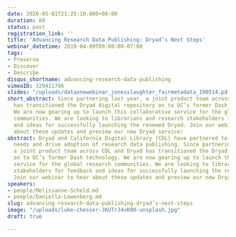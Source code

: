 ```yaml
---
date: 2020-05-01T21:25:10.000+00:00
duration: 60
status: past
registration_link: ''
title: 'Advancing Research Data Publishing: Dryad’s Next Steps'
webinar_datetime: 2019-04-09T09:00:00-07:00
tags:
- Preserve
- Discover
- Describe
disqus_shortname: advancing-research-data-publishing
vimeoID: 329411796
slides: "/uploads/dataonewebinar_jonesslaughter_fairmetadata_190514.pdf"
short_abstract: Since partnering last year, a joint product team across CDL and Dryad
  has transitioned the Dryad digital repository on to UC’s former Dash technology.
  We are now gearing up to launch this collaborative service for the global research
  communities. We are looking to librarians and research stakeholders for feedback
  and ideas for successfully launching the renewed Dryad. Join our webinar to hear
  about these updates and preview our new Dryad service!
abstract: Dryad and California Digital Library (CDL) have partnered to address researcher
  needs and drive adoption of research data publishing. Since partnering last year,
  a joint product team across CDL and Dryad has transitioned the Dryad digital repository
  on to UC’s former Dash technology. We are now gearing up to launch this collaborative
  service for the global research communities. We are looking to librarians and research
  stakeholders for feedback and ideas for successfully launching the renewed Dryad.
  Join our webinar to hear about these updates and preview our new Dryad service!
speakers:
- people/Melissanne-Scheld.md
- people/Daniella-Lowenberg.md
slug: advancing-research-data-publishing-dryad’s-next-steps
image: "/uploads/luke-chesser-JKUTrJ4vK00-unsplash.jpg"
draft: true

---
```

